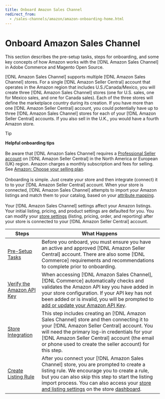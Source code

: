 ```yaml
---
title: Onboard Amazon Sales Channel
redirect_from:
  - /sales-channels/amazon/amazon-onboarding-home.html
---
```


# Onboard Amazon Sales Channel

This section describes the pre-setup tasks, steps for onboarding, and some key concepts of how Amazon works with the [!DNL Amazon Sales Channel] in Adobe Commerce and Magento Open Source.

[!DNL Amazon Sales Channel] supports multiple [!DNL Amazon Sales Channel] stores. For a single [!DNL Amazon Seller Central] account that operates in the Amazon region that includes U.S./Canada/Mexico, you will create three [!DNL Amazon Sales Channel] stores (one for U.S. sales, one for Mexico sales, and one for Canada sales). Each of the three stores will define the marketplace country during its creation. If you have more than one [!DNL Amazon Seller Central] account, you could potentially have up to three [!DNL Amazon Sales Channel] stores for each of your [!DNL Amazon Seller Central] accounts. If you also sell in the U.K., you would have a fourth Amazon store.

>[!TIP]
>
>**Helpful onboarding tips**<br><br>
>Be aware that [!DNL Amazon Sales Channel] requires a [Professional Seller account][1] on [!DNL Amazon Seller Central] in the North America or European (UK) region. Amazon charges a monthly subscription and fees for selling. See [Amazon: Choose your selling plan][2].<br><br>
>Onboarding is simple. Just create your store and then integrate (connect) it to to your [!DNL Amazon Seller Central] account.
>When your store is connected, [!DNL Amazon Sales Channel] attempts to import your Amazon listings and match them to your catalog, based on your [attribute mapping](./attributes-view.md).<br><br>
>Your [!DNL Amazon Sales Channel] settings affect your Amazon listings. Your initial listing, pricing, and product settings are defaulted for you. You can modify your [store settings](./ob-store-review.md) (listing, pricing, order, and reporting) after your store is connected to your [!DNL Amazon Seller Central] account.

|Steps|What Happens|
|--- |--- |
|[Pre-Setup Tasks](./amazon-pre-setup-tasks.md)|Before you onboard, you must ensure you have an active and approved [!DNL Amazon Seller Central] account. There are also some [!DNL Commerce] requirements and recommendations to complete prior to onboarding.|
|[Verify the Amazon API Key](./amazon-verify-api-key.md)|When accessing [!DNL Amazon Sales Channel], [!DNL Commerce] automatically checks and validates the Amazon API key you have added in your store configuration. If your API key has not been added or is invalid, you will be prompted to [add or update your Amazon API Key](./amazon-verify-api-key.md).|
|[Store Integration](./store-integration.md)|This step includes creating an [!DNL Amazon Sales Channel] store and then connecting it to your [!DNL Amazon Seller Central] account. You will need the primary log-in credentials for your [!DNL Amazon Seller Central] account (the email or phone used to create the seller account) for this step.|
|[Create Listing Rule](./ob-create-listing-rule.md)|After you connect your [!DNL Amazon Sales Channel] store, you are prompted to create a listing rule. We encourage you to create a rule, but you can also skip this step to start the listing import process. You can also access your [store and listing settings](./ob-store-review.md) on the store [dashboard](./amazon-store-dashboard.md).|

[1]: https://services.amazon.com/content/sell-on-amazon.htm/
[2]: https://services.amazon.com/selling/pricing.html
